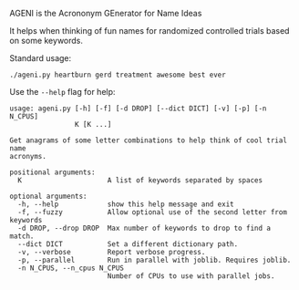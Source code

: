AGENI is the Acrononym GEnerator for Name Ideas

It helps when thinking of fun names for randomized controlled trials based on some keywords.

Standard usage:

```
./ageni.py heartburn gerd treatment awesome best ever
```

Use the `--help` flag for help:

```
usage: ageni.py [-h] [-f] [-d DROP] [--dict DICT] [-v] [-p] [-n N_CPUS]
                K [K ...]

Get anagrams of some letter combinations to help think of cool trial name
acronyms.

positional arguments:
  K                     A list of keywords separated by spaces

optional arguments:
  -h, --help            show this help message and exit
  -f, --fuzzy           Allow optional use of the second letter from keywords
  -d DROP, --drop DROP  Max number of keywords to drop to find a match.
  --dict DICT           Set a different dictionary path.
  -v, --verbose         Report verbose progress.
  -p, --parallel        Run in parallel with joblib. Requires joblib.
  -n N_CPUS, --n_cpus N_CPUS
                        Number of CPUs to use with parallel jobs.
```
